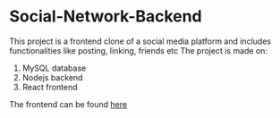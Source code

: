 # Social-Network-Backend

This project is a frontend clone of a social media platform and includes functionalities like posting, linking, friends etc The project is made on:

1. MySQL database
2. Nodejs backend
3. React frontend

The frontend can be found [here](https://github.com/ujjwalchadha8/Social-Network-Front-End)
